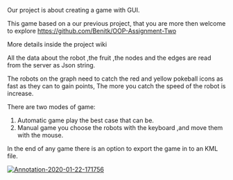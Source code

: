 Our project is about creating a game with GUI.

This game based on a our previous project, that you are more then welcome to explore  https://github.com/Benitk/OOP-Assignment-Two

More details inside the project wiki

All the data about the robot ,the fruit ,the nodes and the edges are read from the server as Json string.

The robots on the graph need to catch the red and yellow pokeball icons as fast as they can to gain points,
The more you catch the speed of the robot is increase.

There are two modes of game:
1. Automatic game play the best case that can be.
2. Manual game you choose the robots with the keyboard ,and move them with the mouse.

In the end of any game there is an option to export the game in to an KML file.

<a href="https://ibb.co/G2d0bPQ"><img src="https://i.ibb.co/swg2M39/Annotation-2020-01-22-171756.png" alt="Annotation-2020-01-22-171756" border="0"></a>

